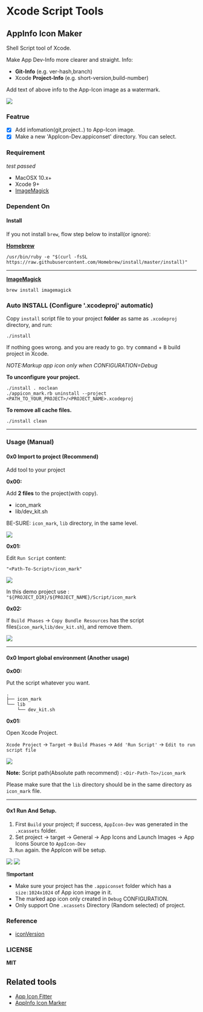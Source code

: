 # Xcode Script Tools

## AppInfo Icon Maker

Shell Script tool of Xcode.

Make App Dev-Info more clearer and straight.
Info: 

- __Git-Info__ (e.g. ver-hash,branch)
- Xcode __Project-Info__ (e.g. short-version,build-number)
 
Add text of above info to the App-Icon image as a watermark.

![](doc/image/icon_eg2.png)


### Featrue 

- [x] Add infomation(git,project..) to App-Icon image.
- [x] Make a new 'AppIcon-Dev.appiconset' directory. You can select.

### Requirement

_test passed_

- MacOSX 10.x+ 
- Xcode 9+
- [ImageMagick](http://www.imagemagick.org/)

### Dependent On

#### Install

If you not install `brew`, flow step below to install(or ignore):

__[Homebrew](https://brew.sh/)__

```shell 
/usr/bin/ruby -e "$(curl -fsSL https://raw.githubusercontent.com/Homebrew/install/master/install)"
```

---

__[ImageMagick](http://www.imagemagick.org/)__ 

```shell
brew install imagemagick 
```

### Auto INSTALL (Configure '.xcodeproj' automatic)

Copy `install` script file to your project __folder__ as same as `.xcodeproj` directory, and run:

```shell
./install
```

If nothing goes wrong. and you are ready to go.
try <kbd>command</kbd> + <kbd>B</kbd> build project in Xcode.

_NOTE:Markup app icon only when CONFIGURATION=Debug_

__To unconfigure your project.__

```shell 
./install . noclean
./appicon_mark.rb uninstall --project <PATH_TO_YOUR_PROJECT>/<PROJECT_NAME>.xcodeproj
```

__To remove all cache files.__

```
./install clean
```


---

### Usage (Manual)

#### 0x0 Import to project (Recommend)

Add tool to your project

__0x00:__

Add __2 files__ to the project(with copy).

- icon_mark
- lib/dev_kit.sh

BE-SURE: `icon_mark`, `lib` directory, in the same level.

![](doc/image/icon_eg6.png)

__0x01:__

Edit `Run Script` content:

```shell
"<Path-To-Script>/icon_mark"
```

![](doc/image/icon_eg8.png)

In this demo project use : `"${PROJECT_DIR}/${PROJECT_NAME}/Script/icon_mark`

__0x02:__

If `Build Phases` -> `Copy Bundle Resources` has the script files(`icon_mark`,`lib/dev_kit.sh`), and remove them.

![](doc/image/icon_eg7.png)

---

#### 0x0 Import global environment (Another usage)

__0x00:__

Put the script whatever you want.

```
.
├── icon_mark
└── lib
    └── dev_kit.sh
```

__0x01:__

Open Xcode Project.

`Xcode Project` -> `Target` -> `Build Phases` -> `Add 'Run Script'` -> `Edit to run script file`

![](doc/image/icon_eg3.png)

__Note:__ Script path(Absolute path recommend) : `<Dir-Path-To>/icon_mark`

Please make sure that the `lib` directory should be in the same directory as `icon_mark` file.

---

#### 0x1 Run And Setup.

1. First `Build` your project; if success, `AppIcon-Dev` was generated in the `.xcassets` folder.
2.  Set project -> target -> General -> App Icons and Launch Images -> App Icons Source to `AppIcon-Dev` 
3. `Run` again. the AppIcon will be setup.


![](doc/image/icon_eg4.png)
![](doc/image/icon_eg5.png)

__!Important__ 

- Make sure your project has the `.appiconset` folder which has a `size:1024x1024` of App icon image in it.
- The marked app icon only created in `Debug` CONFIGURATION.
- Only support One `.xcassets` Directory (Random selected) of project.


### Reference

- [iconVersion](https://github.com/krzysztofzablocki/IconOverlaying/blob/master/Scripts/iconVersioning.sh)

### LICENSE

__MIT__


## Related tools

- [App Icon Fitter](https://github.com/poplax/app-icon-fitter)
- [AppInfo Icon Marker](https://github.com/poplax/app-icon-fitter/blob/master/tools/Xcode)
